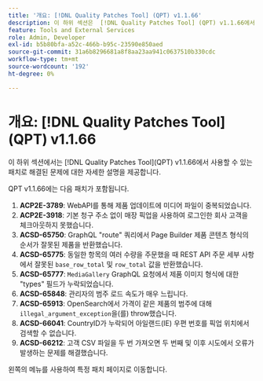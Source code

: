 ```yaml
---
title: '개요: [!DNL Quality Patches Tool] (QPT) v1.1.66'
description: 이 하위 섹션은  [!DNL Quality Patches Tool] (QPT) v1.1.66에서 사용할 수 있는 패치로 해결된 문제에 대한 자세한 설명을 제공합니다.
feature: Tools and External Services
role: Admin, Developer
exl-id: b5b80bfa-a52c-466b-b95c-23590e850aed
source-git-commit: 31a6b8296681a8f8aa23aa941c0637510b330cdc
workflow-type: tm+mt
source-wordcount: '192'
ht-degree: 0%

---
```


# 개요: [!DNL Quality Patches Tool]&#x200B;(QPT) v1.1.66

이 하위 섹션에서는 [!DNL Quality Patches Tool]&#x200B;(QPT) v1.1.66에서 사용할 수 있는 패치로 해결된 문제에 대한 자세한 설명을 제공합니다.

QPT v1.1.66에는 다음 패치가 포함됩니다.
1. **ACP2E-3789**: WebAPI를 통해 제품 업데이트에 미디어 파일이 중복되었습니다.
1. **ACP2E-3918**: 기본 청구 주소 없이 매장 픽업을 사용하여 로그인한 회사 고객을 체크아웃하지 못했습니다.
1. **ACSD-65750**: GraphQL &quot;route&quot; 쿼리에서 Page Builder 제품 콘텐츠 형식의 순서가 잘못된 제품을 반환했습니다.
1. **ACSD-65775**: 동일한 항목의 여러 수량을 주문했을 때 REST API 주문 세부 사항에서 잘못된 `base_row_total` 및 `row_total` 값을 반환했습니다.
1. **ACSD-65777**: `MediaGallery` GraphQL 요청에서 제품 이미지 형식에 대한 &quot;types&quot; 필드가 누락되었습니다.
1. **ACSD-65848**: 관리자의 범주 로드 속도가 매우 느립니다.
1. **ACSD-65913**: OpenSearch에서 가격이 같은 제품의 범주에 대해 `illegal_argument_exception`을(를) throw했습니다.
1. **ACSD-66041**: CountryID가 누락되어 아일랜드(IE) 우편 번호를 픽업 위치에서 검색할 수 없습니다.
1. **ACSD-66212**: 고객 CSV 파일을 두 번 가져오면 두 번째 및 이후 시도에서 오류가 발생하는 문제를 해결했습니다.

왼쪽의 메뉴를 사용하여 특정 패치 페이지로 이동합니다.
